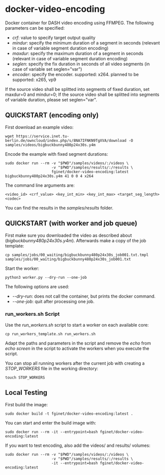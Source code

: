 # docker-video-encoding

Docker container for DASH video encoding using FFMPEG. 
The following parameters can be specified: 

* _crf_: value to specify target output quality 
* _mindur_: specify the minimum duration of a segment in seconds (relevant in case of variable segment duration encoding)
* _maxdur_: specify the maximum duration of a segment in seconds (relevant in case of variable segment duration encoding)
* _seglen_: specify the fix duration in seconds of all video segments (in case of variable set seglen="var")
* _encoder_: specify the encoder. supported: x264. planned to be supported: x265, vp9

If the source video shall be splitted into segments of fixed duration, set maxdur=0 and mindur=0; If the source video shall be splitted into segments of variable duration, please set seglen="var".

## QUICKSTART (encoding only)

First download an example video:

```
wget https://service.inet.tu-berlin.de/owncloud/index.php/s/8NA7IFNKN9TgXVA/download -O samples/videos/bigbuckbunny480p24x30s.y4m
```

Encode the example with fixed segment durations: 

```
sudo docker run --rm -v "$PWD"/samples/videos/:/videos \
                     -v "$PWD"/samples/results/:/results \
                     fginet/docker-video-encoding:latest bigbuckbunny480p24x30s.y4m 41 0 0 4 x264

```

The command line arguments are:

```
<video_id> <crf_value> <key_int_min> <key_int_max> <target_seg_length> <codec>
```

You can find the results in the *samples/results* folder.

## QUICKSTART (with worker and job queue)

First make sure you downloaded the video as described about (*bigbuckbunny480p24x30s.y4m*).
Afterwards make a copy of the job template:

```
cp samples/jobs/00_waiting/bigbuckbunny480p24x30s_job001.txt.tmpl samples/jobs/00_waiting/bigbuckbunny480p24x30s_job001.txt
```

Start the worker:

```
python3 worker.py --dry-run --one-job
```

The following options are used:

  * *--dry-run*: does not call the container, but prints the docker command.
  * *--one-job*: quit after processing one job.

### run_workers.sh Script

Use the *run_workers.sh* script to start a worker on each available core:

```
cp run_workers_template.sh run_workers.sh
```

Adapt the paths and parameters in the script and remove the *echo* from *echo screen* in the script to activate the workers when you execute the script.

You can stop all running workers after the current job with creating a *STOP_WORKERS* file in the working directory:

```
touch STOP_WORKERS
```

## Local Testing

First build the image:

	sudo docker build -t fginet/docker-video-encoding:latest .

You can start and enter the build image with:

```
sudo docker run --rm -it --entrypoint=bash fginet/docker-video-encoding:latest
```

If you want to test encoding, also add the videos/ and results/ volumes:

```
sudo docker run --rm -v "$PWD"/samples/videos/:/videos \
                     -v "$PWD"/samples/results/:/results \ 
                     -it --entrypoint=bash fginet/docker-video-encoding:latest
```

